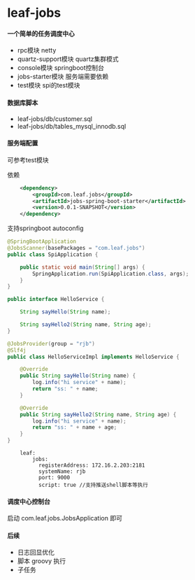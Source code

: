 # leaf-jobs
#### 一个简单的任务调度中心

- rpc模块                 netty
- quartz-support模块      quartz集群模式
- console模块             springboot控制台     
- jobs-starter模块        服务端需要依赖
- test模块                spi的test模块
                  
#### 数据库脚本
- leaf-jobs/db/customer.sql
- leaf-jobs/db/tables_mysql_innodb.sql

#### 服务端配置
可参考test模块

依赖
````xml
    <dependency>
        <groupId>com.leaf.jobs</groupId>
        <artifactId>jobs-spring-boot-starter</artifactId>
        <version>0.0.1-SNAPSHOT</version>
    </dependency>
````

支持springboot autoconfig
````java
@SpringBootApplication
@JobsScanner(basePackages = "com.leaf.jobs")
public class SpiApplication {

    public static void main(String[] args) {
        SpringApplication.run(SpiApplication.class, args);
    }
}

public interface HelloService {

    String sayHello(String name);

    String sayHello2(String name, String age);
}

@JobsProvider(group = "rjb")
@Slf4j
public class HelloServiceImpl implements HelloService {

    @Override
    public String sayHello(String name) {
        log.info("hi service" + name);
        return "ss: " + name;
    }

    @Override
    public String sayHello2(String name, String age) {
        log.info("hi service" + name);
        return "ss: " + name + age;
    }
}
````

````properties
    leaf:
        jobs:
          registerAddress: 172.16.2.203:2181
          systemName: rjb
          port: 9000
          script: true //支持推送shell脚本等执行
````

#### 调度中心控制台
启动 com.leaf.jobs.JobsApplication 即可

#### 后续
- 日志回显优化
- 脚本 groovy 执行
- 子任务



